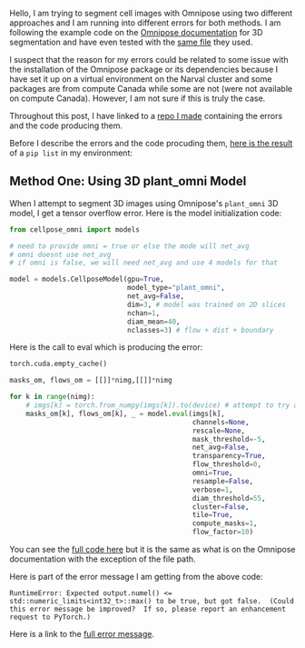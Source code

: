 Hello, I am trying to segment cell images with Omnipose using two different approaches and I am running into different errors for both methods. I am following the example code on the [Omnipose documentation](https://omnipose.readthedocs.io/examples/mono_channel_3D.html) for 3D segmentation and have even tested with the [same file](https://github.com/kevinjohncutler/omnipose/tree/main/docs/test_files_3D) they used.

I suspect that the reason for my errors could be related to some issue with the installation of the Omnipose package or its dependencies because I have set it up on a virtual environment on the Narval cluster and some packages are from compute Canada while some are not (were not available on compute Canada). However, I am not sure if this is truly the case.

Throughout this post, I have linked to a [repo I made](https://github.com/mrdandelion6/omnipose_errors) containing the errors and the code producing them. 

Before I describe the errors and the code procuding them, [here is the result](https://github.com/mrdandelion6/omnipose_errors/blob/main/pip_list.txt) of a `pip list` in my environment:

## Method One: Using 3D plant_omni Model

When I attempt to segment 3D images using Omnipose's `plant_omni` 3D model, I get a tensor overflow error. Here is the model initialization code:
```python
from cellpose_omni import models

# need to provide omni = true or else the mode will net_avg
# omni doesnt use net_avg
# if omni is false, we will need net_avg and use 4 models for that

model = models.CellposeModel(gpu=True,
                             model_type="plant_omni",
                             net_avg=False,
                             dim=3, # model was trained on 2D slices
                             nchan=1,
                             diam_mean=40,
                             nclasses=3) # flow + dist + boundary
```

Here is the call to eval which is producing the error:
```python
torch.cuda.empty_cache()

masks_om, flows_om = [[]]*nimg,[[]]*nimg

for k in range(nimg):
    # imgs[k] = torch.from_numpy(imgs[k]).to(device) # attempt to try and fix the tensor overload bug
    masks_om[k], flows_om[k], _ = model.eval(imgs[k],
                                             channels=None,
                                             rescale=None,
                                             mask_threshold=-5,
                                             net_avg=False,
                                             transparency=True,
                                             flow_threshold=0,
                                             omni=True,
                                             resample=False,
                                             verbose=1,
                                             diam_threshold=55,
                                             cluster=False,
                                             tile=True,
                                             compute_masks=1,
                                             flow_factor=10) 
```

You can see the [full code here]() but it is the same as what is on the Omnipose documentation with the exception of the file path.

Here is part of the error message I am getting from the above code:
```
RuntimeError: Expected output.numel() <= std::numeric_limits<int32_t>::max() to be true, but got false.  (Could this error message be improved?  If so, please report an enhancement request to PyTorch.)
```

Here is a link to the [full error message]().


